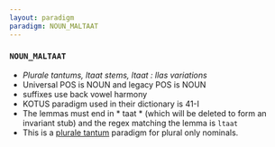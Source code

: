 ```yaml
---
layout: paradigm
paradigm: NOUN_MALTAAT
---
```

### ` NOUN_MALTAAT `

* _Plurale tantums, ltaat stems, ltaat : llas variations_
* Universal POS is NOUN and legacy POS is NOUN
* suffixes use back vowel harmony
* KOTUS paradigm used in their dictionary is 41-I
* The lemmas must end in * taat * (which will be deleted to form an invariant stub) and the regex matching the lemma is ` ltaat `
* This is a [plurale tantum](https://en.wikipedia.org/wiki/Plurale_tantum) paradigm for plural only nominals.
